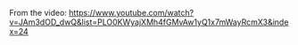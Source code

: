 From the video:
https://www.youtube.com/watch?v=JAm3dOD_dwQ&list=PLO0KWyajXMh4fGMvAw1yQ1x7mWayRcmX3&index=24
